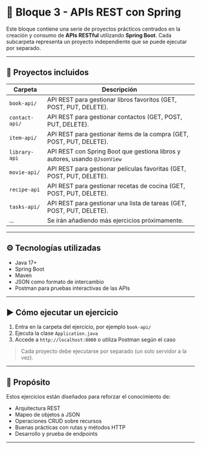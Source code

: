 # 🧩 Bloque 3 - APIs REST con Spring

Este bloque contiene una serie de proyectos prácticos centrados en la creación y consumo de **APIs RESTful** utilizando **Spring Boot**. Cada subcarpeta representa un proyecto independiente que se puede ejecutar por separado.

---

## 📁 Proyectos incluidos

| Carpeta       | Descripción                                                            |
|---------------|------------------------------------------------------------------------|
| `book-api/` | API REST para gestionar libros favoritos (GET, POST, PUT, DELETE).|
| `contact-api/` | API REST para gestionar contactos (GET, POST, PUT, DELETE).|
| `item-api/` | API REST para gestionar items de la compra (GET, POST, PUT, DELETE).|
| `library-api` | API REST con Spring Boot que gestiona libros y autores, usando `@JsonView` |
| `movie-api/` | API REST para gestionar películas favoritas (GET, POST, PUT, DELETE).|
| `recipe-api` | API REST para gestionar recetas de cocina (GET, POST, PUT, DELETE). |
| `tasks-api/`| API REST para gestionar una lista de tareas (GET, POST, PUT, DELETE).|
| _..._ | Se irán añadiendo más ejercicios próximamente.|

---

## ⚙️ Tecnologías utilizadas

- Java 17+
- Spring Boot
- Maven
- JSON como formato de intercambio
- Postman para pruebas interactivas de las APIs

---

## ▶️ Cómo ejecutar un ejercicio

1. Entra en la carpeta del ejercicio, por ejemplo `book-api/`
2. Ejecuta la clase `Application.java`
3. Accede a `http://localhost:8080` o utiliza Postman según el caso

> Cada proyecto debe ejecutarse por separado (un solo servidor a la vez).

---

## 📝 Propósito

Estos ejercicios están diseñados para reforzar el conocimiento de:

- Arquitectura REST
- Mapeo de objetos a JSON
- Operaciones CRUD sobre recursos
- Buenas prácticas con rutas y métodos HTTP
- Desarrollo y prueba de endpoints

---